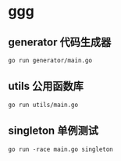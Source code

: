 # ggg

## generator 代码生成器

```
go run generator/main.go
```

## utils 公用函数库

```
go run utils/main.go
```

## singleton 单例测试

```
go run -race main.go singleton
```